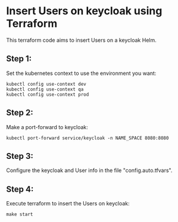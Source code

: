 # Insert Users on keycloak using Terraform

This terraform code aims to insert Users on a keycloak Helm.

## Step 1:
Set the kubernetes context to use the environment you want:
```
kubectl config use-context dev
kubectl config use-context qa
kubectl config use-context prod
```

## Step 2:
Make a port-forward to keycloak:
```
kubectl port-forward service/keycloak -n NAME_SPACE 8080:8080
```

## Step 3:
Configure the keycloak and User info in the file "config.auto.tfvars".

## Step 4:
Execute terraform to insert the Users on keycloak:
```
make start
```